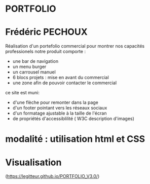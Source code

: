 # PORTFOLIO
# Frédéric PECHOUX
Réalisation d'un portefolio commercial pour montrer nos capacités professionels
notre produit comporte : 
* une bar de navigation
* un menu burger
* un carrousel manuel 
* 6 blocs projets : mise en avant du commercial
* une zone afin de pouvoir contacter le commercial

ce site est muni:
* d'une flèche pour remonter dans la page
* d'un footer pointant vers les réseaux sociaux
* d'un formatage ajustable à la taille de l'écran
* de propriétés d'accessiblilité ( W3C description d'images)

# modalité : utilisation html et CSS

# Visualisation
(https://legitteur.github.io/PORTFOLIO_V3.0/)
